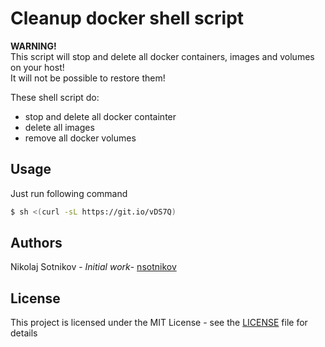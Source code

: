 # Cleanup docker shell script
**WARNING!**    
This script will stop and delete all docker containers, images and volumes on your host!    
It will not be possible to restore them!

These shell script do:
  - stop and delete all docker containter
  - delete all images 
  - remove all docker volumes 

## Usage
Just run following command
```sh
$ sh <(curl -sL https://git.io/vDS7Q)
```

## Authors

 Nikolaj Sotnikov - *Initial work*- [nsotnikov](https://github.com/nsotnikov)

## License

This project is licensed under the MIT License - see the [LICENSE](LICENSE) file for details

